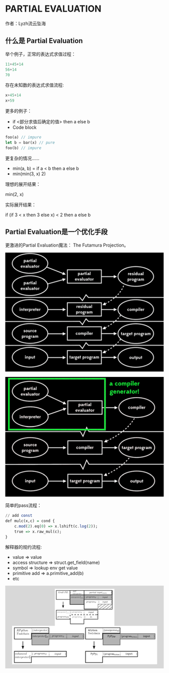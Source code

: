 # PARTIAL  EVALUATION

作者：Lyzh流云坠海

## 什么是 Partial Evaluation

举个例⼦，正常的表达式求值过程：

```python
11+45+14
56+14
70
```

存在未知数的表达式求值流程:

```python
x+45+14
x+59
```

更多的例⼦：

- if <部分求值后确定的值> then a else b
- Code block

```rust
foo(a) // impure
let b = bar(x) // pure
foo(b) // impure
```

更复杂的情况……

- min(a, b) = if a < b then a else b
- min(min(3, x) 2) 

理想的展开结果：

min(2, x)

实际展开结果：

if (if 3 < x then 3 else x) < 2 then a else b



## Partial Evaluation是⼀个优化⼿段

更激进的Partial Evaluation魔法： The Futamura Projection。

![image-20220202225105807](.\image-20220202225105807.png)

![image-20220202225131267.png](.\image-20220202225131267.png)



简单的pass流程：

```haskell
// add const
def mulc(x,c) = cond {
    c.mod(2).eq(0) => x.lshift(c.log(2));
    true => x.raw_mul(c);
}
```

解释器的规约流程:

- value => value
- access structure => struct.get_field(name)
- symbol => lookup env get value
- primitive add => a.primitive_add(b)
- etc

![image-20220202225409758](.\image-20220202225409758.png)







